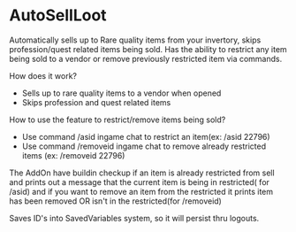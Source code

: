 # AutoSellLoot
Automatically sells up to Rare quality items from your invertory, skips profession/quest related items being sold. Has the ability to restrict any item being sold to a vendor or remove previously restricted item via commands.

How does it work?
- Sells up to rare quality items to a vendor when opened
- Skips profession and quest related items

How to use the feature to restrict/remove items being sold?
- Use command /asid <itemID> ingame chat to restrict an item(ex: /asid 22796)
- Use command /removeid <itemID> ingame chat to remove already restricted items (ex: /removeid 22796)

The AddOn have buildin checkup if an item is already restricted from sell and prints out a message that the current item is being in restricted( for /asid) and if you want to remove an item from the restricted it prints item has been removed OR isn't in the restricted(for /removeid)

Saves ID's into SavedVariables system, so it will persist thru logouts.
